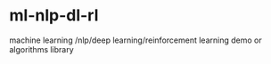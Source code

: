 # ml-nlp-dl-rl
machine learning /nlp/deep learning/reinforcement learning demo or algorithms library
